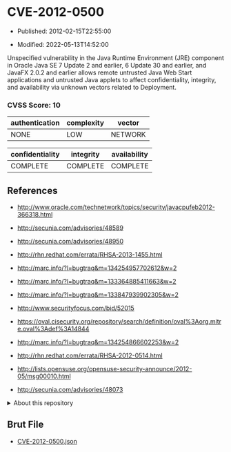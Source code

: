 # CVE-2012-0500

- Published: 2012-02-15T22:55:00

- Modified: 2022-05-13T14:52:00

Unspecified vulnerability in the Java Runtime Environment (JRE) component in Oracle Java SE 7 Update 2 and earlier, 6 Update 30 and earlier, and JavaFX 2.0.2 and earlier allows remote untrusted Java Web Start applications and untrusted Java applets to affect confidentiality, integrity, and availability via unknown vectors related to Deployment.

### CVSS Score: **10**

| authentication | complexity | vector |
| --- | --- | --- |
| NONE | LOW | NETWORK |

| confidentiality | integrity | availability |
| --- | --- | --- |
| COMPLETE | COMPLETE | COMPLETE |

## References

* http://www.oracle.com/technetwork/topics/security/javacpufeb2012-366318.html

* http://secunia.com/advisories/48589

* http://secunia.com/advisories/48950

* http://rhn.redhat.com/errata/RHSA-2013-1455.html

* http://marc.info/?l=bugtraq&m=134254957702612&w=2

* http://marc.info/?l=bugtraq&m=133364885411663&w=2

* http://marc.info/?l=bugtraq&m=133847939902305&w=2

* http://www.securityfocus.com/bid/52015

* https://oval.cisecurity.org/repository/search/definition/oval%3Aorg.mitre.oval%3Adef%3A14844

* http://marc.info/?l=bugtraq&m=134254866602253&w=2

* http://rhn.redhat.com/errata/RHSA-2012-0514.html

* http://lists.opensuse.org/opensuse-security-announce/2012-05/msg00010.html

* http://secunia.com/advisories/48073

<details>
<summary>About this repository</summary> 

  This repository is part of the project [Live Hack CVE](https://github.com/Live-Hack-CVE). Main website can be found [www.live-hack.org](https://www.live-hack.org) 
  
  Made by [Sn0wAlice](https://github.com/Sn0wAlice) for the people that care about security and need to have a feed of the latest CVEs. Hope you enjoy it, don't forget to star the repo and follow me on [Twitter](https://twitter.com/Sn0wAlice) and [Github](https://github.com/Sn0wAlice). And that is my [personnal website](https://www.alice-snow.me/)

  - [Home Page](https://github.com/Live-Hack-CVE)
  - [Framework](https://github.com/Live-Hack-CVE/cve-framework)
  - [CVE database](https://github.com/Live-Hack-CVE/full_database)
  - [Changelog](https://github.com/Live-Hack-CVE/Changelog)
</details>

## Brut File

* [CVE-2012-0500.json](https://raw.githubusercontent.com/Live-Hack-CVE/full_database/main/cves/2012/CVE-2012-0500.json)

